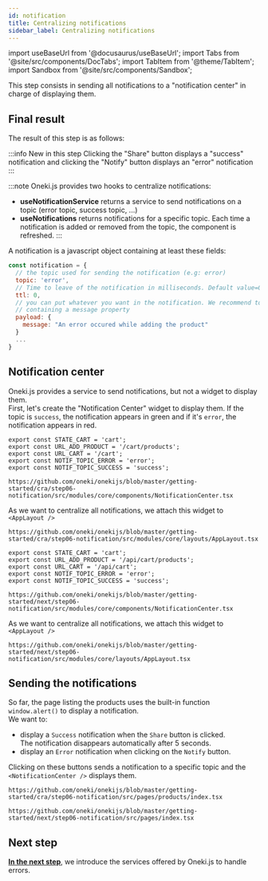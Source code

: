 ```yaml
---
id: notification
title: Centralizing notifications
sidebar_label: Centralizing notifications
---
```


import useBaseUrl from '@docusaurus/useBaseUrl';
import Tabs from '@site/src/components/DocTabs';
import TabItem from '@theme/TabItem';
import Sandbox from '@site/src/components/Sandbox';

This step consists in sending all notifications to a "notification center" in charge of displaying them.

## Final result

The result of this step is as follows:

:::info New in this step
Clicking the "Share" button displays a "success" notification and clicking the "Notify" button displays an "error" notification
:::

<Tabs>
  <TabItem value="cra">
    <Sandbox
    name="step06-notification"
    type="getting-started/cra"
    view="preview"
    height="600"
    modules={['/src/index.tsx','/src/pages/products/index.tsx']}
    />
  </TabItem>
  <TabItem value="next">
    <Sandbox
      name="step06-notification"
      type="getting-started/next"
      view="preview"
      height="600"
      modules={['/src/pages/index.tsx','/src/pages/_app.tsx']}
      />
  </TabItem>

</Tabs>

:::note
Oneki.js provides two hooks to centralize notifications:

- **useNotificationService** returns a service to send notifications on a topic (error topic, success topic, ...)
- **useNotifications** returns notifications for a specific topic. Each time a notification is added or removed from the topic, the component is refreshed.
:::

A notification is a javascript object containing at least these fields:

```javascript
const notification = {
  // the topic used for sending the notification (e.g: error)
  topic: 'error', 
  // Time to leave of the notification in milliseconds. Default value=0 (means no expiration)
  ttl: 0, 
  // you can put whatever you want in the notification. We recommend to create a payload object
  // containing a message property
  payload: { 
    message: "An error occured while adding the product"
  }
  ... 
}
```

## Notification center
Oneki.js provides a service to send notifications, but not a widget to display them.<br/>
First, let's create the "Notification Center" widget to display them. If the topic is `success`, the notification appears in green and if it's `error`, the notification appears in red.

<Tabs>
  <TabItem value="cra">

  ```tsx {4-5} title="src/modules/core/libs/constants.ts"
  export const STATE_CART = 'cart';
  export const URL_ADD_PRODUCT = '/cart/products';
  export const URL_CART = '/cart';
  export const NOTIF_TOPIC_ERROR = 'error';
  export const NOTIF_TOPIC_SUCCESS = 'success';
  ```
  <p/>

  ```tsx reference
  https://github.com/oneki/onekijs/blob/master/getting-started/cra/step06-notification/src/modules/core/components/NotificationCenter.tsx
  ```

  As we want to centralize all notifications, we attach this widget to <code>&lt;AppLayout /&gt;</code>

  ```tsx reference
  https://github.com/oneki/onekijs/blob/master/getting-started/cra/step06-notification/src/modules/core/layouts/AppLayout.tsx
  ```

  </TabItem>
  <TabItem value="next">

  ```tsx {4-5} title="src/modules/core/libs/constants.ts"
  export const STATE_CART = 'cart';
  export const URL_ADD_PRODUCT = '/api/cart/products';
  export const URL_CART = '/api/cart';
  export const NOTIF_TOPIC_ERROR = 'error';
  export const NOTIF_TOPIC_SUCCESS = 'success';
  ```
  <p/>

  ```tsx reference
  https://github.com/oneki/onekijs/blob/master/getting-started/next/step06-notification/src/modules/core/components/NotificationCenter.tsx
  ```

  As we want to centralize all notifications, we attach this widget to <code>&lt;AppLayout /&gt;</code>

  ```tsx reference
  https://github.com/oneki/onekijs/blob/master/getting-started/next/step06-notification/src/modules/core/layouts/AppLayout.tsx
  ```

  </TabItem>

</Tabs>

## Sending the notifications

So far, the page listing the products uses the built-in function `window.alert()` to display a notification.<br/>
We want to:

- display a `Success` notification when the `Share` button is clicked.<br/>The notification disappears automatically after 5 seconds.
- display an `Error` notification when clicking on the `Notify` button.

Clicking on these buttons sends a notification to a specific topic and the `<NotificationCenter />` displays them.

<Tabs>
  <TabItem value="cra">

  ```tsx reference
  https://github.com/oneki/onekijs/blob/master/getting-started/cra/step06-notification/src/pages/products/index.tsx
  ```

  </TabItem>
  <TabItem value="next">

  ```tsx reference
  https://github.com/oneki/onekijs/blob/master/getting-started/next/step06-notification/src/pages/index.tsx
  ```

  </TabItem>

</Tabs>

## Next step
**[In the next step](error-handling)**, we introduce the services offered by Oneki.js to handle errors.

